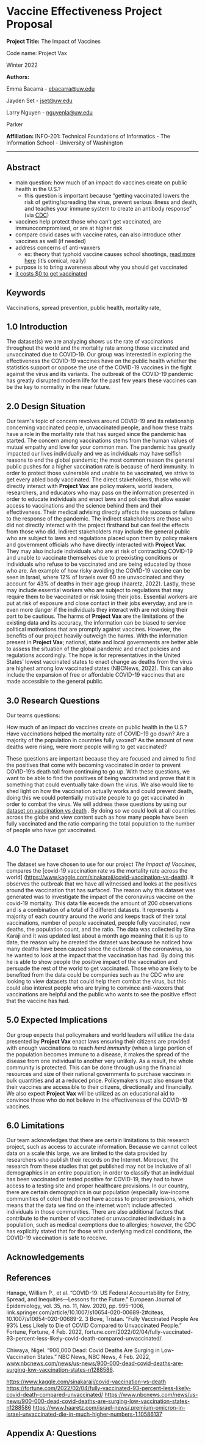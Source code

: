 # Vaccine Effectiveness Project Proposal

**Project Title:** The Impact of Vaccines

Code name: Project Vax 

Winter 2022


**Authors:**

Emma Bacarra - ebacarra@uw.edu

Jayden Set - jset@uw.edu

Larry Nguyen - nguyenla@uw.edu

Parker

**Affiliation:** INFO-201: Technical Foundations of Informatics - The Information School - University of Washington

<hr />

## Abstract
- main question: how much of an impact do vaccines create on public health in the U.S.?
  - this question is important because “getting vaccinated lowers the risk of getting/spreading the virus, prevent serious illness and death, and teaches your immune system to create an antibody response” (via [CDC](https://www.cdc.gov/coronavirus/2019-ncov/vaccines/vaccine-benefits.html#:~:text=Getting%20vaccinated%20against%20COVID%2D,5%20years%20and%20older.))
- vaccines help protect those who can’t get vaccinated, are immunocompromised, or are at higher risk
- compare covid cases with vaccine rates, can also introduce other vaccines as well (if needed)
- address concerns of anti-vaxxers
  - ex: theory that typhoid vaccine causes school shootings, [read more here](https://vaccineimpact.com/2018/new-study-vaccines-linked-to-decline-in-mental-health-and-social-interaction-cause-of-increase-in-mass-school-shootings/) (it’s comical, really)
- purpose is to bring awareness about why you should get vaccinated
- [it costs $0 to get vaccinated](https://www.fda.gov/consumers/consumer-updates/learn-more-about-covid-19-vaccines-fda#:~:text=FDA%2Dauthorized%20COVID%2D,or%20after%20your%20appointment.)


## Keywords
Vaccinations, spread prevention, public health, mortality rate,

## 1.0 Introduction
The dataset(s) we are analyzing shows us the rate of vaccinations throughout the world and the mortality rate among those vaccinated and unvaccinated due to COVID-19. Our group was interested in exploring the effectiveness the COVID-19 vaccines have on the public health  whether the statistics support or oppose the use of the COVID-19 vaccines in the fight against the virus and its variants. The outbreak of the COVID-19 pandemic has greatly disrupted modern life for the past few years these vaccines can be the key to normality in the near future.

## 2.0 Design Situation
Our team's topic of concern revolves around COVID-19 and its relationship concerning vaccinated people, unvaccinated people, and how these traits have a role in the mortality rate that has surged since the pandemic has started. The concern among vaccinations stems from the human values of mutual empathy and love for your common man. The pandemic has greatly impacted our lives individually and we as individuals may have selfish reasons to end the global pandemic; the most common reason the general public pushes for a higher vaccination rate is because of herd immunity. In order to protect those vulnerable and unable to be vaccinated, we strive to get every abled body vaccinated. The direct stakeholders, those who will directly interact with **Project Vax** are policy makers, world leaders, researchers, and educators who may pass on the information presented in order to educate individuals and enact laws and policies that allow easier access to vaccinations and the science behind them and their effectiveness. Their medical advising directly affects the success or failure to the response of the pandemic. The indirect stakeholders are those who did not directly interact with the project firsthand but can feel the effects from those who did. Indirect stakeholders may include the general public who are subject to laws and regulations placed upon them by policy makers and government officials who have directly interacted with **Project Vax**. They may also include individuals who are at risk of contracting COVID-19 and unable to vaccinate themselves due to preexisting conditions or individuals who refuse to be vaccinated and are being educated by those who are. An example of how risky avoiding the COVID-19 vaccine can be seen in Israel, where 12% of Israels over 60 are unvaccinated and they account for 43% of deaths in their age group (haaretz, 2022). Lastly, these may include essential workers who are subject to regulations that may require them to be vaccinated or risk losing their jobs. Essential workers are put at risk of exposure and close contact in their jobs everyday, and are in even more danger if the individuals they interact with are not doing their part to be cautious. The harms of **Project Vax**  are the limitations of the existing data and its accuracy, the information can be biased to service political motivations that are promptly against vaccines. However, the benefits of our project heavily outweigh the harms. With the information present in **Project Vax**; national, state and local governments are better able to assess the situation of the global pandemic and enact policies and regulations accordingly. The hope is for representatives in the United States’ lowest vaccinated states to enact change as deaths from the virus are highest among low vaccinated states (NBCNews, 2022). This can also include the expansion of free or affordable COVID-19 vaccines that are made accessible to the general public. 

## 3.0 Research Questions
Our teams questions: 

How much of an impact do vaccines create on public health in the U.S.?
Have vaccinations helped the mortality rate of COVID-19 go down?
Are a majority of the population in countries fully vaxxed?
As the amount of new deaths were rising, were more people willing to get vaccinated?

These questions are important because they are focused and aimed to find the positives that come with becoming vaccinated in order to prevent COVID-19’s death toll from continuing to go up. With these questions, we want to be able to find the positives of being vaccinated and prove that it is something that could eventually take down the virus. We also would like to shed light on how the vaccination actually works and could prevent death, doing this we could potentially motivate people to go get vaccinated in order to combat the virus. We will address these questions by using our [dataset on vaccination vs death](https://www.kaggle.com/sinakaraji/covid-vaccination-vs-death) . By doing so we could look at all countries across the globe and view content such as how many people have been fully vaccinated and the ratio comparing the total population to the number of people who have got vaccinated. 

## 4.0 The Dataset
The dataset we have chosen to use for our project _The Impact of Vaccines_, compares the [covid-19 vaccination rate vs the mortality rate across the world] (https://www.kaggle.com/sinakaraji/covid-vaccination-vs-death). It observes the outbreak that we have all witnessed and looks at the positives around the vaccination that has surfaced. The reason why this dataset was generated was to investigate the impact of the coronavirus vaccine on the covid-19 mortality. This data file exceeds the amount of 200 observations and is a combination of a total of 3 different datasets. It represents a majority of each country around the world and keeps track of their total vaccinations, number of people vaccinated, people fully vaccinated, new deaths, the population count, and the ratio. The data was collected by Sina Karaji and it was updated last about a month ago meaning that it is up to date, the reason why he created the dataset was because he noticed how many deaths have been caused since the outbreak of the coronavirus, so he wanted to look at the impact that the vaccination has had. By doing this he is able to show people the positive impact of the vaccination and persuade the rest of the world to get vaccinated. Those who are likely to be benefited from the data could be companies such as the CDC who are looking to view datasets that could help them combat the virus, but this could also interest people who are trying to convince anti-vaxxers that vaccinations are helpful and the public who wants to see the positive effect that the vaccine has had.

## 5.0 Expected Implications
Our group expects that policymakers and world leaders will utilize the data presented by **Project Vax** enact laws ensuring their citizens are provided with enough vaccinations to reach _herd immunity_  (when a large portion of the population becomes immune to a disease, it makes the spread of the disease from one individual to another very unlikely. As a result, the whole community is protected. This can be done through using the financial resources and size of their national governments to purchase vaccines in bulk quantities and at a reduced price. Policymakers must also ensure that their vaccines are accessible to their citizens, directionally and financially. We also expect **Project Vax** will be utilized as an educational aid to convince those who do not believe in the effectiveness of the COVID-19 vaccines. 

## 6.0 Limitations
Our team acknowledges that there are certain limitations to this research project, such as access to accurate information. Because we cannot collect data on a scale this large, we are limited to the data provided by researchers who publish their records on the Internet. Moreover, the research from these studies that get published may not be inclusive of all demographics in an entire population; in order to classify that an individual has been vaccinated or tested positive for COVID-19, they had to have access to a testing site and proper healthcare provisions. In our country, there are certain demographics in our population (especially low-income communities of color) that do not have access to proper provisions, which means that the data we find on the internet won’t include affected individuals in those communities. There are also additional factors that contribute to the number of vaccinated or unvaccinated individuals in a population, such as medical exemptions due to allergies; however, the CDC has explicitly stated that for those with underlying medical conditions, the COVID-19 vaccination is safe to receive. 

## Acknowledgements

## References
Hanage, William P., et al. “COVID-19: US Federal Accountability for Entry, Spread, and Inequities—Lessons for the Future.” European Journal of Epidemiology, vol. 35, no. 11, Nov. 2020, pp. 995–1006, link.springer.com/article/10.1007/s10654-020-00689-2#citeas, 10.1007/s10654-020-00689-2.
3
Bove, Tristan. “Fully Vaccinated People Are 93% Less Likely to Die of COVID Compared to Unvaccinated People.” Fortune, Fortune, 4 Feb. 2022, fortune.com/2022/02/04/fully-vaccinated-93-percent-less-likely-covid-death-compared-unvaccinated/.

‌Chiwaya, Nigel. “900,000 Dead: Covid Deaths Are Surging in Low-Vaccination States.” NBC News, NBC News, 4 Feb. 2022, www.nbcnews.com/news/us-news/900-000-dead-covid-deaths-are-surging-low-vaccination-states-n1288586.

https://www.kaggle.com/sinakaraji/covid-vaccination-vs-death
https://fortune.com/2022/02/04/fully-vaccinated-93-percent-less-likely-covid-death-compared-unvaccinated/
https://www.nbcnews.com/news/us-news/900-000-dead-covid-deaths-are-surging-low-vaccination-states-n1288586
https://www.haaretz.com/israel-news/.premium-omicron-in-israel-unvaccinated-die-in-much-higher-numbers-1.10586137


## Appendix A: Questions
